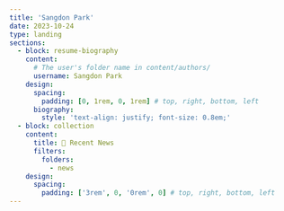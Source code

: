 ```yaml
---
title: 'Sangdon Park'
date: 2023-10-24
type: landing
sections:
  - block: resume-biography
    content:
      # The user's folder name in content/authors/
      username: Sangdon Park
    design:
      spacing:
        padding: [0, 1rem, 0, 1rem] # top, right, bottom, left
      biography:
        style: 'text-align: justify; font-size: 0.8em;'
  - block: collection
    content:
      title: 📣 Recent News
      filters: 
        folders:
          - news
    design:
      spacing:
        padding: ['3rem', 0, '0rem', 0] # top, right, bottom, left
---
```

